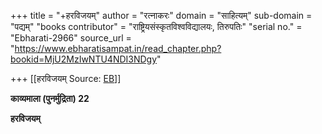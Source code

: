 +++
title = "+हरविजयम्"
author = "रत्नाकरः"
domain = "साहित्यम्"
sub-domain = "पद्यम्"
"books contributor" = "राष्ट्रियसंस्कृतविश्वविद्यालयः, तिरुपतिः"
"serial no." = "Ebharati-2966"
source_url = "https://www.ebharatisampat.in/read_chapter.php?bookid=MjU2MzIwNTU4NDI3NDgy"

+++
[[हरविजयम्	Source: [EB](https://www.ebharatisampat.in/read_chapter.php?bookid=MjU2MzIwNTU4NDI3NDgy)]]

**काव्यमाला (पुनर्मुद्रिता) 22**

**हरविजयम्**  

